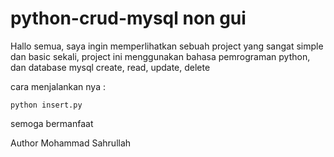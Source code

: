 # python-crud-mysql non gui

Hallo semua, saya ingin memperlihatkan sebuah project  yang sangat simple dan basic sekali, project ini  menggunakan bahasa pemrograman python, dan database mysql
create, read, update, delete

cara menjalankan nya :

`python insert.py`

semoga bermanfaat

Author Mohammad Sahrullah


